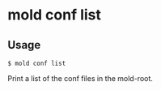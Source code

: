 mold conf list 
===

## Usage 
`$ mold conf list`

Print a list of the conf files in the mold-root.
